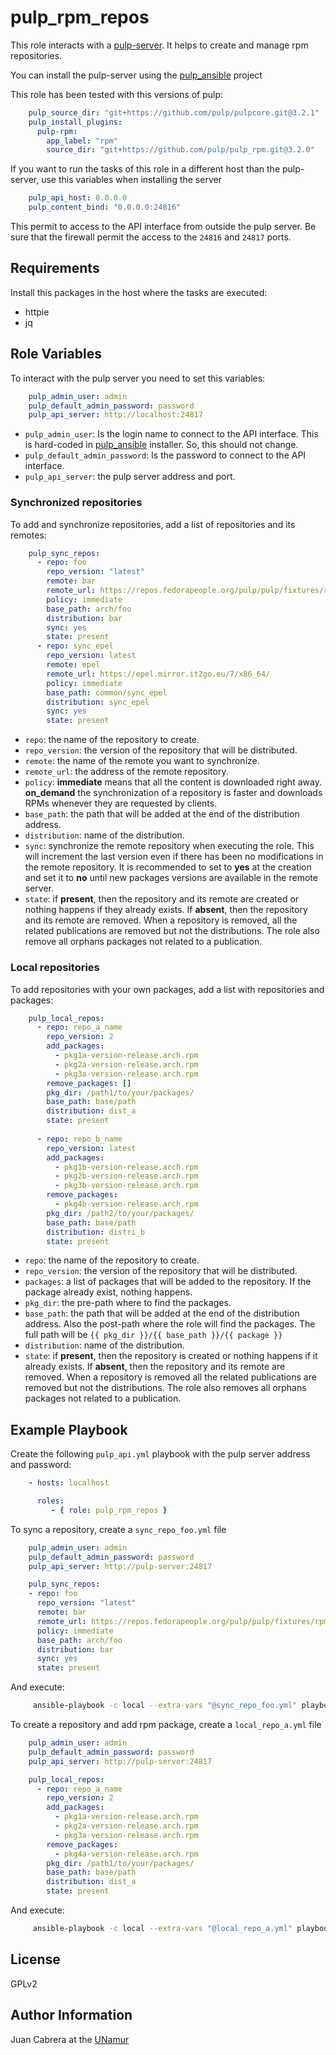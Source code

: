pulp_rpm_repos
==============

This role interacts with a [pulp-server](https://pulpproject.org/). It helps to
create and manage rpm repositories.

You can install the pulp-server using the
[pulp_ansible](https://github.com/pulp/pulp_ansible) project

This role has been tested with this versions of pulp:

```yaml
    pulp_source_dir: "git+https://github.com/pulp/pulpcore.git@3.2.1"
    pulp_install_plugins:
      pulp-rpm:
        app_label: "rpm"
        source_dir: "git+https://github.com/pulp/pulp_rpm.git@3.2.0"
```

If you want to run the tasks of this role in a different host than the
pulp-server, use this variables when installing the server

```yaml
    pulp_api_host: 0.0.0.0
    pulp_content_bind: "0.0.0.0:24816"
```

This permit to access to the API interface from outside the pulp server. Be
sure that the firewall permit the access to the `24816` and `24817` ports.

Requirements
------------

Install this packages in the host where the tasks are executed:

  - httpie
  - jq


Role Variables
--------------

To interact with the pulp server you need to set this variables:

```yaml
    pulp_admin_user: admin
    pulp_default_admin_password: password
    pulp_api_server: http://localhost:24817
```

* `pulp_admin_user`: Is the login name to connect to the API interface. This is
   hard-coded in [pulp_ansible](https://github.com/pulp/pulp_ansible) installer.
   So, this should not change.
* `pulp_default_admin_password`: Is the password to connect to the API
   interface.
* `pulp_api_server`: the pulp server address and port.

### Synchronized repositories

To add and synchronize repositories, add a list of repositories and its remotes:

```yaml
    pulp_sync_repos:
      - repo: foo
        repo_version: "latest"
        remote: bar
        remote_url: https://repos.fedorapeople.org/pulp/pulp/fixtures/rpm-unsigned/
        policy: immediate
        base_path: arch/foo
        distribution: bar
        sync: yes
        state: present
      - repo: sync_epel
        repo_version: latest
        remote: epel
        remote_url: https://epel.mirror.it2go.eu/7/x86_64/
        policy: immediate
        base_path: common/sync_epel
        distribution: sync_epel
        sync: yes
        state: present
```

- `repo`: the name of the repository to create.
- `repo_version`: the version of the repository that will be distributed.
- `remote`: the name of the remote you want to synchronize.
- `remote_url`: the address of the remote repository.
- `policy`: **immediate** means that all the content is downloaded right
  away.  **on_demand** the synchronization of a repository is faster and
  downloads RPMs whenever they are requested by clients.
- `base_path`: the path that will be added at the end of the distribution
  address.
- `distribution`: name of the distribution.
- `sync`: synchronize the remote repository when executing the role. This will
  increment the last version even if there has been no modifications in the
  remote repository. It is recommended to set to **yes** at the creation and set
  it to **no** until new packages versions are available in the remote server.
- `state`: if **present**, then the repository and its remote are created or
  nothing happens if they already exists. If **absent**, then the repository and
  its remote are removed. When a repository is removed, all the related
  publications are removed but not the distributions. The role also remove all
  orphans packages not related to a publication.

### Local repositories

To add repositories with your own packages, add a list with repositories and
packages:

```yaml
    pulp_local_repos:
      - repo: repo_a_name
        repo_version: 2
        add_packages:
          - pkg1a-version-release.arch.rpm
          - pkg2a-version-release.arch.rpm
          - pkg3a-version-release.arch.rpm
        remove_packages: []
        pkg_dir: /path1/to/your/packages/
        base_path: base/path
        distribution: dist_a
        state: present
    
      - repo: repo_b_name
        repo_version: latest
        add_packages:
          - pkg1b-version-release.arch.rpm
          - pkg2b-version-release.arch.rpm
          - pkg3b-version-release.arch.rpm
        remove_packages:
          - pkg4b-version-release.arch.rpm
        pkg_dir: /path2/to/your/packages/
        base_path: base/path
        distribution: distri_b
        state: present
```

- `repo`: the name of the repository to create.
- `repo_version`: the version of the repository that will be distributed.
- `packages`: a list of packages that will be added to the repository. If the
  package already exist, nothing happens.
- `pkg_dir`: the pre-path where to find the packages.
- `base_path`: the path that will be added at the end of the distribution
  address. Also the post-path where the role will find the packages. The full
  path will be `{{ pkg_dir }}/{{ base_path }}/{{ package }}`
- `distribution`: name of the distribution.
- `state`: if **present**, then the repository is created or nothing happens if
  it already exists. If **absent**, then the repository and its remote are
  removed. When a repository is removed all the related publications are removed
  but not the distributions. The role also removes all orphans packages not
  related to a publication.


Example Playbook
----------------

Create the following `pulp_api.yml` playbook with the pulp server address and
password:

```yaml
    - hosts: localhost

      roles:
         - { role: pulp_rpm_repos }
```

To sync a repository, create a `sync_repo_foo.yml` file

```yaml
    pulp_admin_user: admin
    pulp_default_admin_password: password
    pulp_api_server: http://pulp-server:24817

    pulp_sync_repos:
    - repo: foo
      repo_version: "latest"
      remote: bar
      remote_url: https://repos.fedorapeople.org/pulp/pulp/fixtures/rpm-unsigned/
      policy: immediate
      base_path: arch/foo
      distribution: bar
      sync: yes
      state: present
```

And execute:

```sh
     ansible-playbook -c local --extra-vars "@sync_repo_foo.yml" playbooks/pulp_api.yml
```

To create a repository and add rpm package, create a `local_repo_a.yml` file

```yaml
    pulp_admin_user: admin
    pulp_default_admin_password: password
    pulp_api_server: http://pulp-server:24817

    pulp_local_repos:
      - repo: repo_a_name
        repo_version: 2
        add_packages:
          - pkg1a-version-release.arch.rpm
          - pkg2a-version-release.arch.rpm
          - pkg3a-version-release.arch.rpm
        remove_packages:
          - pkg4a-version-release.arch.rpm
        pkg_dir: /path1/to/your/packages/
        base_path: base/path
        distribution: dist_a
        state: present
```

And execute:

```sh
     ansible-playbook -c local --extra-vars "@local_repo_a.yml" playbooks/pulp_api.yml
```

License
-------

GPLv2

Author Information
------------------

Juan Cabrera at the [UNamur](https://www.unamur.be/)

